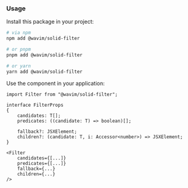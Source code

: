 ### Usage

Install this package in your project:

```bash
# via npm
npm add @wavim/solid-filter

# or pnpm
pnpm add @wavim/solid-filter

# or yarn
yarn add @wavim/solid-filter
```

Use the component in your application:

```tsx
import Filter from "@wavim/solid-filter";

interface FilterProps
{
	candidates: T[];
	predicates: ((candidate: T) => boolean)[];

	fallback?: JSXElement;
	children?: (candidate: T, i: Accessor<number>) => JSXElement;
}

<Filter
	candidates={[...]}
	predicates={[...]}
	fallback={...}
	children={...}
/>
```
